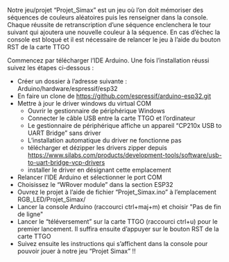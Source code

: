 Notre jeu/projet “Projet_Simax” est un jeu où l’on doit mémoriser des séquences de couleurs aléatoires 
puis les renseigner dans la console. Chaque réussite de retranscription d’une séquence enclenchera le tour
suivant qui ajoutera une nouvelle couleur à la séquence. En cas d’échec la console est bloqué et il est 
nécessaire de relancer le jeu à l’aide du bouton RST de la carte TTGO

Commencez par télécharger l’IDE Arduino. Une fois l’installation réussi suivez les étapes ci-dessous :

  - Créer un dossier à l’adresse suivante  : Arduino/hardware/espressif/esp32
  - En faire un clone de https://github.com/espressif/arduino-esp32.git
  - Mettre à jour le driver windows du virtual COM 
      - Ouvrir le gestionnaire de périphérique Windows
      - Connecter le câble USB entre la carte TTGO et l’ordinateur
      - Le gestionnaire de périphérique affiche un appareil “CP210x USB to UART Bridge” sans driver
      - L’installation automatique du driver ne fonctionne pas
      - télécharger et dézipper les drivers zipper depuis https://www.silabs.com/products/development-tools/software/usb-to-uart-bridge-vcp-drivers
      - installer le driver en désignant cette emplacement
  - Relancer l’IDE Arduino et sélectionner le port COM
  - Choisissez le “WRover module” dans la section ESP32
  - Ouvrez le projet à l’aide de fichier “Projet_Simax.ino” à l’emplacement RGB_LED/Projet_Simax/
  - Lancer la console Arduino (raccourci ctrl+maj+m) et choisir "Pas de fin de ligne"
  - Lancer le “téléversement” sur la carte TTGO (raccourci ctrl+u) pour le premier lancement. 
    Il suffira ensuite d’appuyer sur le bouton RST de la carte TTGO
  - Suivez ensuite les instructions qui s’affichent dans la console pour pouvoir jouer à notre jeu “Projet Simax” !!

